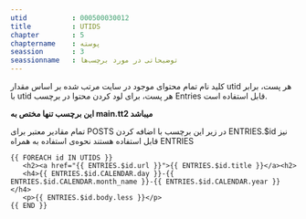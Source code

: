 ```yaml
---
utid           : 000500030012
title          : UTIDS
chapter        : 5
chaptername    : پوسته
seassion       : 3
seassionname   : توضیحاتی در مورد برچسب‌ها
---
```



<p>کلید نام تمام محتوای موجود در سایت مرتب شده بر اساس مقدار utid هر پست، برابر با utid هر پست، برای لود کردن محتوا در برچسب Entries قابل استفاده است.</p>

<p><strong>این برچسب تنها مختص به main.tt2 میباشد</strong></p>

<p>تمام مقادیر معتبر برای POSTS در زیر این برچسب با اضافه کردن ENTRIES.$id نیز قابل استفاده هستند
نحوه‌ی استفاده به همراه ENTRIES</p>

<pre><code>{{ FOREACH id IN UTIDS }}
   &lt;h2&gt;&lt;a href="{{ ENTRIES.$id.url }}"&gt;{{ ENTRIES.$id.title }}&lt;/a&gt;&lt;h2&gt;
   &lt;h4&gt;{{ ENTRIES.$id.CALENDAR.day }}-{{ ENTRIES.$id.CALENDAR.month_name }}-{{ ENTRIES.$id.CALENDAR.year }}&lt;/h4&gt;
   &lt;p&gt;{{ ENTRIES.$id.body.less }}&lt;/p&gt;
{{ END }}
</code></pre>

<p><br><br></p>


